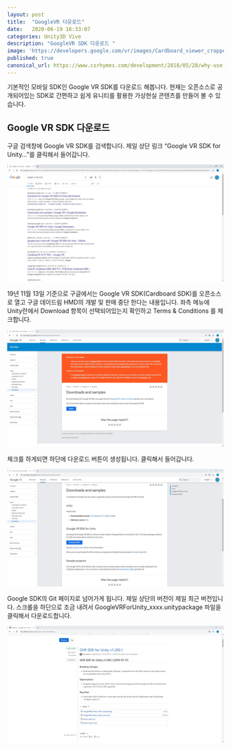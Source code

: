 ```yaml
---
layout: post
title:  "GoogleVR 다운로드"
date:   2020-06-19 16:33:07
categories: Unity3D Vive
description: "GoogleVR SDK 다운로드 "
image: 'https://developers.google.com/vr/images/Cardboard_viewer_cropped.png'
published: true
canonical_url: https://www.csrhymes.com/development/2018/05/28/why-use-a-static-site-generator.html
---
```


기본적인 모바일 SDK인 Google VR SDK를 다운로드 해봅니다. 현재는 오픈소스로 공개되어있는 SDK로 간편하고 쉽게 유니티를 활용한 가상현실 콘텐츠를 만들어 볼 수 있습니다.

## Google VR SDK 다운로드

구글 검색창에 Google VR SDK를 검색합니다. 제일 상단 링크 “Google VR SDK for Unity…”를 클릭해서 들어갑니다.  

![img](/img/GoogleVR/01/01.JPG)  

19년 11월 13일 기준으로 구글에서는 Google VR SDK(Cardboard SDK)를 오픈소스로 열고 구글 데이드림 HMD의 개발 및 판매 중단 한다는 내용입니다. 좌측 메뉴에 Unity란에서 Download 항목이 선택되어있는지 확인하고 Terms & Conditions 를 체크합니다.

![img](/img/GoogleVR/01/02.JPG)  

체크를 하게되면 하단에 다운로드 버튼이 생성됩니다. 클릭해서 들어갑니다.

![img](/img/GoogleVR/01/03.JPG)  

Google SDK의 Git 페이지로 넘어가게 됩니다. 제일 상단의 버전이 제일 최근 버전입니다. 스크롤을 하단으로 조금 내려서 GoogleVRForUnity_xxxx.unitypackage 파일을 클릭해서 다운로드합니다.

![img](/img/GoogleVR/01/04.JPG)  

